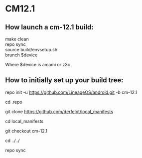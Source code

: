 # CM12.1

## How launch a cm-12.1 build:

make clean  
repo sync  
source build/envsetup.sh  
brunch $device  

Where $device is amami or z3c

## How to initially set up your build tree:

repo init -u https://github.com/LineageOS/android.git -b cm-12.1 

cd .repo

git clone https://github.com/derfelot/local_manifests 

cd local_manifests 

git checkout cm-12.1 

cd ../../ 

repo sync
